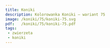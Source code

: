 ```yaml
---
title: Koniki
description: Kolorowanka Koniki – wariant 75
image: /koniki/75/koniki-75.svg
pdf:   /koniki/75/koniki-75.pdf
tags:
 - zwierzeta
 - koniki
---
```

